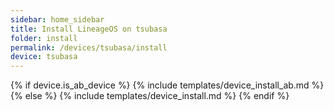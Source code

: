 ```yaml
---
sidebar: home_sidebar
title: Install LineageOS on tsubasa
folder: install
permalink: /devices/tsubasa/install
device: tsubasa
---
```

{% if device.is_ab_device %}
{% include templates/device_install_ab.md %}
{% else %}
{% include templates/device_install.md %}
{% endif %}
